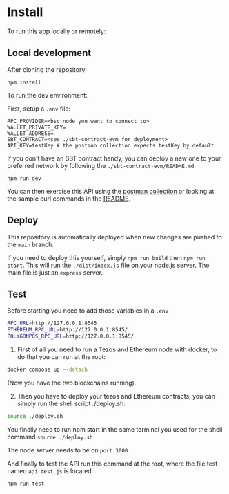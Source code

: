 # Install

To run this app locally or remotely:

## Local development

After cloning the repository:

```
npm install
```

To run the dev environment:

First, setup a `.env` file:

```
RPC_PROVIDER=<bsc node you want to connect to>
WALLET_PRIVATE_KEY=
WALLET_ADDRESS=
SBT_CONTRACT=<see ./sbt-contract-evm for deployment>
API_KEY=testKey # the postman collection expects testKey by default
```

If you don't have an SBT contract handy, you can deploy a new one to your preferred network by following the `./sbt-contract-evm/README.md`

```
npm run dev
```

You can then exercise this API using the [postman collection](./postman/test-collection.json) or looking at the sample curl commands in the [README](./README.md).

## Deploy

This repository is automatically deployed when new changes are pushed to the `main` branch.

If you need to deploy this yourself, simply `npm run build` then `npm run start`. This will run the `./dist/index.js` file on your node.js server. The main file is just an `express` server.

## Test

Before starting you need to add those variables in a `.env`

```sh
RPC_URL=http://127.0.0.1:8545
ETHEREUM_RPC_URL=http://127.0.0.1:8545/
POLYGONPOS_RPC_URL=http://127.0.0.1:8545/
```

1. First of all you need to run a Tezos and Ethereum node with docker, to do that you can run at the root:

```sh
docker compose up --detach
```
(Now you have the two blockchains running).

2. Then you have to deploy your tezos and Ethereum contracts, you can simply run the shell script ./deploy.sh:

```sh
source ./deploy.sh
```

You finally need to run npm start in the same terminal you used for the shell command `source ./deploy.sh`


The node server needs to be on `port 3000`

And finally to test the API run this command at the root, where the file test named `api.test.js` is located :

```sh
npm run test
```